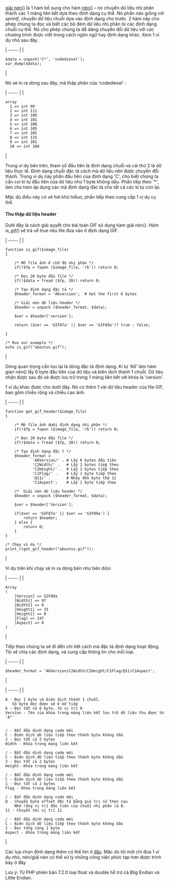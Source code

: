 [giải nén()][3] là 1 hàm bổ sung cho hàm  [nén()][4] – nó chuyển dữ liệu nhị phân thành các 1 mảng liên kết dựa theo định dạng cụ thể. Nó phần nào giống với _sprintf_, chuyển dữ liệu chuỗi dựa vào định dạng cho trước. 2 hàm này cho phép chúng ta đọc và biết các bộ đêm dữ liệu nhị phân từ các định dạng chuỗi cụ thể. Nó cho phép chúng ta dễ dàng chuyển đổi dữ liệu với các chương trình được viết trong cách ngôn ngữ hay định dạng khác. Xem 1 ví dụ nhỏ sau đây.


| ----- |
| 
    
    
    $data = unpack('C*', 'codediesel');
    var_dump($data);

 | 

Nó sẽ in ra dòng sau đây, mã thập phân của 'codediesel' :


| ----- |
| 
    
    
    array
      1 => int 99
      2 => int 111
      3 => int 100
      4 => int 101
      5 => int 100
      6 => int 105
      7 => int 101
      8 => int 115
      9 => int 101
      10 => int 108

 | 

Trong ví dụ bên trên, tham số đầu tiên là định dạng chuỗi và cái thứ 2 là dữ liệu thực tế. Định dạng chuỗi đặc tả cách mà dữ liệu nên được chuyển đổi thành. Trong ví dụ này phần đầu tiên của định dạng 'C', cho biết chúng ta cần coi kí tự đầu tiên của dữ liệu như 1 byte không dấu. Phần tiếp theo '*', làm cho hàm áp dụng các mã định dạng đăc tả cho tất cả các kí tự còn lại.

Mặc dù điều này có vẻ hơi khó hiểun, phần tiếp theo cung cấp 1 vị dụ cụ thể.
#### Thu thập dữ liệu header

Dười đây là cách giải quyết cho bài toán GIF sử dụng hàm giải nén(). Hàm _is_gif()_ sẽ trả về true nếu file đưa vào ở định dạng GIF.

| ----- |
| 
    
    
    function is_gif($image_file)
    {
     
        /* Mở file ảnh ở chế độ nhị phân */
        if(!$fp = fopen ($image_file, 'rb')) return 0;
     
        /* Đọc 20 byte đầu file */
        if(!$data = fread ($fp, 20)) return 0;
     
        /* Tạo định dạng đặc tả */
        $header_format = 'A6version';  # Get the first 6 bytes
    
        /* Giải nén dữ liệu header */
        $header = unpack ($header_format, $data);
     
        $ver = $header['version'];
     
        return ($ver == 'GIF87a' || $ver == 'GIF89a')? true : false;
     
    }
     
    /* Run our example */
    echo is_gif("aboutus.gif");

 | 

Dòng quan trọng cần lưu lại là dòng đặc tả định dạng. Kí tự 'A6' làm hàm giari nén() lấy 6 byte đầu tiên của dữ liệu và biên dịch thành 1 chuỗi. Dữ liệu nhận được sau đó sẽ được lưu trữ trong 1 mảng liên kết với khóa là 'version'.


1 ví dụ khác được cho dưới đây. Nó có thêm 1 vài dữ liệu header của file GIF, bao gồm chiều rộng và chiều cao ảnh.

| ----- |
| 
    
    
    function get_gif_header($image_file)
    {
     
        /* Mở file ảnh dưới định dạng nhị phân */
        if(!$fp = fopen ($image_file, 'rb')) return 0;
     
        /* Đọc 20 byte đầu file */
        if(!$data = fread ($fp, 20)) return 0;
     
        /* Tạo định dạng đặc t */
        $header_format = 
                'A6Version/' . # Lấy 6 bytes đầu tiên
                'C2Width/' .   # Lấy 2 bytes tiếp theo
                'C2Height/' .  # Lấy 2 bytes tiếp theo
                'C1Flag/' .    # Lấy 1 byte tiếp theo
                '@11/' .       # Nhảy đến byte thứ 12
                'C1Aspect';    # Lấy 1 byte tiếp theo
    
        /*  Giải nén dữ liệu header */
        $header = unpack ($header_format, $data);
     
        $ver = $header['Version'];
     
        if($ver == 'GIF87a' || $ver == 'GIF89a') {
            return $header;
        } else {
            return 0;
        }
    }
     
    /* Chạy ví dụ */
    print_r(get_gif_header("aboutus.gif"));

 | 

Ví dụ trên khi chạy sẽ in ra dòng bên như bên dứoi

| ----- |
| 
    
    
    Array
    (
        [Version] => GIF89a
        [Width1] => 97
        [Width2] => 0
        [Height1] => 33
        [Height2] => 0
        [Flag] => 247
        [Aspect] => 0
    )

 | 

Tiếp theo chúng ta sẽ đi đến chi tiết cách mà đặc tả định dạng hoạt động. Tôi sẽ chia các định dạng, và cung cấp thông tin cho mỗi loại.

| ----- |
| 
    
    
    $header_format = 'A6Version/C2Width/C2Height/C1Flag/@11/C1Aspect';

 | 

| ----- |
| 
    
    
    A - Đọc 1 byte và biên dịch thành 1 chuỗi. 
       Số byte đọc được sẽ ở kế tiếp
    6 - Đọc tất cả 6 byte, từ vị trí 0
    Version - Tên của khóa trong mảng liên kết lưu trữ dữ liệu thu được từ 'A^'
   
     
    / - Bắt đầu dịnh dạng code mới
    C - Biên dịch dữ liệu tiếp theo thành byte không dấu
    2 - Đọc tất cả 2 bytes
    Width - Khóa trong mảng liên kết
     
    / - Bắt đầu dịnh dạng code mới
    C - Biên dịch dữ liệu tiếp theo thành byte không dấu
    2 - Đọc tất cả 2 bytes
    Height- Khóa trong mảng liên kết
     
    / - Bắt đầu dịnh dạng code mới
    C - Biên dịch dữ liệu tiếp theo thành byte không dấu
    1 - Đọc tất cả 2 bytes
    Flag - Khóa trong mảng liên kết
     
    / - Bắt đầu dịnh dạng code mới
    @ - Chuyển byte offset đặc tả bằng giá trị số theo sau 
        Nhớ rằng vị trí đầu tiên của chuỗi nhị phân là 0.
    11 - Chuyển tới vị trí 11
     
    / - Bắt đầu dịnh dạng code mới
    C - Biên dịch dữ liệu tiếp theo thành byte không dấu
    1 - Đọc tổng cộng 1 byte
    Aspect - Khóa trong mảng liên kết

 | 

Các lựa chọn định dạng thêm có thể tìm ở [đây][4]. Mậc dù tôi mới chỉ đưa 1 ví dụ nhỏ, nén/giải nén có thể xử lý những công việc phức tạp hơn được trình bày ở đây

Lưu ý: Từ PHP phiên bản 7.2.0  loại float và double hỗ trợ cả BIig Endian và Little Endian.

[1]: http://www.x-ways.net/winhex/index-m.html
[2]: http://www.codediesel.com/wp-content/uploads/2010/09/winhex.gif "winhex"
[3]: http://php.net/manual/en/function.unpack.php
[4]: http://www.php.net/manual/en/function.pack.php
